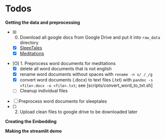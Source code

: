 # Todos

**Getting the data and preprocessing**

- [X] 0. Download all google docs from Google Drive and put it into `raw_data` directory
	- [X] [SleepTales](https://drive.google.com/drive/folders/1qdk0Su_vD7hXMlK44wG3p2-EPpb53K8j)
	- [X] [Meditations](https://drive.google.com/drive/folders/1caTUsbK7GBT5-ec4hNX7GL9dnxJNh7se?q=type:document%20parent:1caTUsbK7GBT5-ec4hNX7GL9dnxJNh7se)
- [O] 1. Preprocess word documents for meditations
	- [X] delete all word documents that is not english
	- [X] rename word documents without spaces with `rename -n s/ /_/g`
	- [X] convert word documents (.docx) to text files (.txt) with `pandoc -s <file>.docx -o <file>.txt`; see [scripts/convert_word_to_txt.sh]
	- [ ] Cleanup individual files
- [ ] Preprocess word documents for sleeptales
- [ ] 2. Upload clean files to google drive to be downloaded later

**Creating the Embedding**



**Making the streamlit demo**
